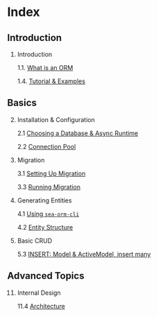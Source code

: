 # Index

## Introduction

1. Introduction

    1.1. [What is an ORM](01-introduction/01-orm.md)

    1.4. [Tutorial & Examples](01-introduction/04-tutorial.md)

## Basics

2. Installation & Configuration

    2.1 [Choosing a Database & Async Runtime](02-install-and-config/01-database-and-async-runtime.md)

    2.2 [Connection Pool](02-install-and-config/02-connection.md)

3. Migration

    3.1 [Setting Up Migration](03-migration/01-setting-up-migration.md)

    3.3 [Running Migration](03-migration/03-running-migration.md)

4. Generating Entities

    4.1 [Using `sea-orm-cli`](04-generate-entity/01-sea-orm-cli.md)

    4.2 [Entity Structure](04-generate-entity/02-entity-structure.md)

5. Basic CRUD

    5.3 [INSERT: Model & ActiveModel, insert many](05-basic-crud/03-insert.md)

## Advanced Topics

11. Internal Design

    11.4 [Architecture](11-internal-design/04-architecture.md)
